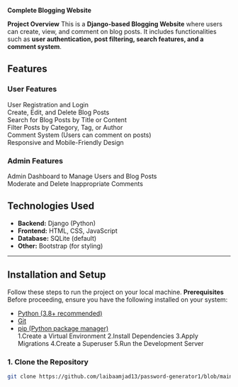**Complete Blogging Website**

 **Project Overview**
This is a **Django-based Blogging Website** where users can create, view, and comment on blog posts. It includes functionalities such as **user authentication, post filtering, search features, and a comment system**.

## **Features**
### **User Features**
  User Registration and Login  
  Create, Edit, and Delete Blog Posts  
  Search for Blog Posts by Title or Content  
  Filter Posts by Category, Tag, or Author  
  Comment System (Users can comment on posts)  
  Responsive and Mobile-Friendly Design  

### **Admin Features**
 Admin Dashboard to Manage Users and Blog Posts  
 Moderate and Delete Inappropriate Comments  

## **Technologies Used**
- **Backend:** Django (Python)  
- **Frontend:** HTML, CSS, JavaScript  
- **Database:** SQLite (default)  
- **Other:** Bootstrap (for styling)  

---

## **Installation and Setup**
Follow these steps to run the project on your local machine.
**Prerequisites**
Before proceeding, ensure you have the following installed on your system:  
- [Python (3.8+ recommended)](https://www.python.org/downloads/)  
- [Git](https://git-scm.com/downloads)  
- [pip (Python package manager)](https://pip.pypa.io/en/stable/)  
1.Create a Virtual Environment
2.Install Dependencies
3.Apply Migrations
4.Create a Superuser
5.Run the Development Server

### **1. Clone the Repository**
```bash
git clone https://github.com/laibaamjad13/password-generator1/blob/main/blogging_website


